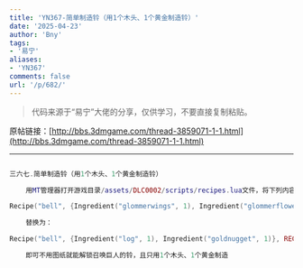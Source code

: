 ```yaml
---
title: 'YN367-简单制造铃（用1个木头、1个黄金制造铃）'
date: '2025-04-23'
author: 'Bny'
tags:
- '易宁'
aliases:
- 'YN367'
comments: false
url: '/p/682/'
---
```


> 代码来源于“易宁”大佬的分享，仅供学习，不要直接复制粘贴。

原帖链接：[http://bbs.3dmgame.com/thread-3859071-1-1.html](http://bbs.3dmgame.com/thread-3859071-1-1.html)

---

```lua  

三六七.简单制造铃（用1个木头、1个黄金制造铃）

	用MT管理器打开游戏目录/assets/DLC0002/scripts/recipes.lua文件，将下列内容：

Recipe("bell", {Ingredient("glommerwings", 1), Ingredient("glommerflower", 1)}, RECIPETABS.MAGIC,  TECH.LOST)

	替换为：

Recipe("bell", {Ingredient("log", 1), Ingredient("goldnugget", 1)}, RECIPETABS.MAGIC, TECH.NONE)

	即可不用图纸就能解锁召唤巨人的铃，且只用1个木头、1个黄金制造

```  

